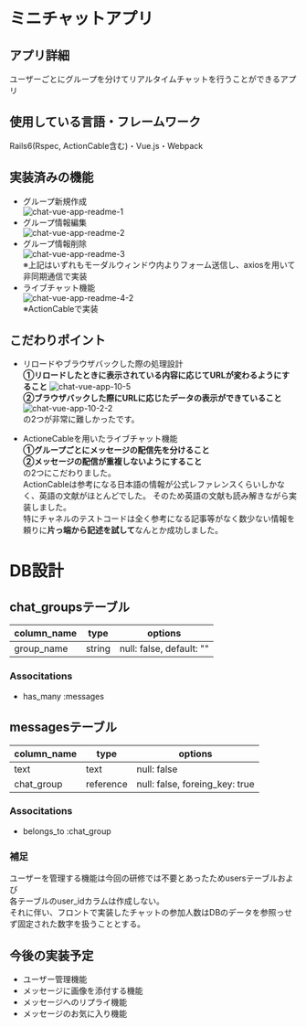# ミニチャットアプリ

## アプリ詳細
ユーザーごとにグループを分けてリアルタイムチャットを行うことができるアプリ

## 使用している言語・フレームワーク
Rails6(Rspec, ActionCable含む)・Vue.js・Webpack

##  実装済みの機能
- グループ新規作成
<br>![chat-vue-app-readme-1](https://user-images.githubusercontent.com/64336740/109234622-61778f00-780f-11eb-929b-1a9abb4c1f48.gif)
- グループ情報編集
<br>![chat-vue-app-readme-2](https://user-images.githubusercontent.com/64336740/109234640-69cfca00-780f-11eb-9f03-d37bc9253891.gif)
- グループ情報削除
<br>![chat-vue-app-readme-3](https://user-images.githubusercontent.com/64336740/109234650-6e947e00-780f-11eb-92fb-c5c3ba080e92.gif)
<br>※上記はいずれもモーダルウィンドウ内よりフォーム送信し、axiosを用いて非同期通信で実装
- ライブチャット機能
<br>![chat-vue-app-readme-4-2](https://user-images.githubusercontent.com/64336740/109234995-245fcc80-7810-11eb-8440-986df74e55d8.gif)
<br>※ActionCableで実装

## こだわりポイント
- リロードやブラウザバックした際の処理設計
<br> **①リロードしたときに表示されている内容に応じてURLが変わるようにすること**
![chat-vue-app-10-5](https://user-images.githubusercontent.com/64336740/109231117-515cb100-7809-11eb-8fda-683604d67998.gif)
<br> **②ブラウザバックした際にURLに応じたデータの表示ができていること**
![chat-vue-app-10-2-2](https://user-images.githubusercontent.com/64336740/109230428-3b9abc00-7808-11eb-86e5-c8ef8d3db3f0.gif)
<br>の2つが非常に難しかったです。

- ActioneCableを用いたライブチャット機能
<br> **①グループごとにメッセージの配信先を分けること**
<br> **②メッセージの配信が重複しないようにすること**
<br>の2つにこだわりました。
<br>ActionCableは参考になる日本語の情報が公式レファレンスくらいしかなく、英語の文献がほとんどでした。
そのため英語の文献も読み解きながら実装しました。
<br>特にチャネルのテストコードは全く参考になる記事等がなく数少ない情報を頼りに**片っ端から記述を試して**なんとか成功しました。

# DB設計

## chat_groupsテーブル
  |column_name|type|options|
  |-----------|----|-------|
  |group_name|string|null: false, default: ""|

### Associtations 
- has_many :messages

## messagesテーブル

  |column_name|type|options|
  |-----------|----|-------|
  |text|text|null: false|
  |chat_group|reference|null: false, foreing_key: true|

### Associtations 
- belongs_to :chat_group

### 補足
ユーザーを管理する機能は今回の研修では不要とあったためusersテーブルおよび
<br>各テーブルのuser_idカラムは作成しない。
<br>それに伴い、フロントで実装したチャットの参加人数はDBのデータを参照っせず固定された数字を扱うこととする。

## 今後の実装予定
- ユーザー管理機能
- メッセージに画像を添付する機能
- メッセージへのリプライ機能
- メッセージのお気に入り機能
